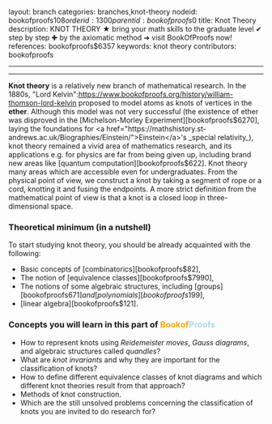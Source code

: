 layout: branch
categories: branches,knot-theory
nodeid: bookofproofs$108
orderid: 1300
parentid: bookofproofs$0
title: Knot Theory
description: KNOT THEORY ★ bring your math skills to the graduate level ✔ step by step ✚ by the axiomatic method ➜ visit BookOfProofs now!
references: bookofproofs$6357
keywords: knot theory
contributors: bookofproofs


---


---

__Knot theory__ is a relatively new branch of mathematical research. In the 1880s, "Lord Kelvin":https://www.bookofproofs.org/history/william-thomson-lord-kelvin proposed to model atoms as knots of vertices in the __ether__. Although this model was not very successful (the existence of ether was disproved in the [Michelson-Morley Experiment][bookofproofs$6270], laying the foundations for <a href="https://mathshistory.st-andrews.ac.uk/Biographies/Einstein/">Einstein</a>'s _special relativity_), knot theory remained a vivid area of mathematics research, and its applications e.g. for physics are far from being given up, including brand new areas like [quantum computation][bookofproofs$622].
Knot theory many areas which are accessible even for undergraduates. From the physical point of view, we construct a knot by taking a segment of rope or a cord, knotting it and fusing the endpoints. A more strict definition from the mathematical point of view is that a knot is a closed loop in three-dimensional space.

### Theoretical minimum (in a nutshell)

To start studying knot theory, you should be already acquainted with the following:

* Basic concepts of [combinatorics][bookofproofs$82],
* The notion of [equivalence classes][bookofproofs$7990],
* The notions of some algebraic structures, including [groups][bookofproofs$671] and [polynomials][bookofproofs$199],
* [linear algebra][bookofproofs$121].
### Concepts you will learn in this part of <strong><span style='color:orange'>Bookof</span><span style='color:lightblue'>Proofs</span></strong>

* How to represent knots using _Reidemeister moves_,  _Gauss diagrams_, and algebraic structures called _quandles_?
* What are _knot invariants_ and why they are important for the classification of knots?
* How to define different equivalence classes of knot diagrams and which different knot theories result from that approach?
* Methods of knot construction.
* Which are the still unsolved problems concerning the classification of knots you are invited to do research for?
